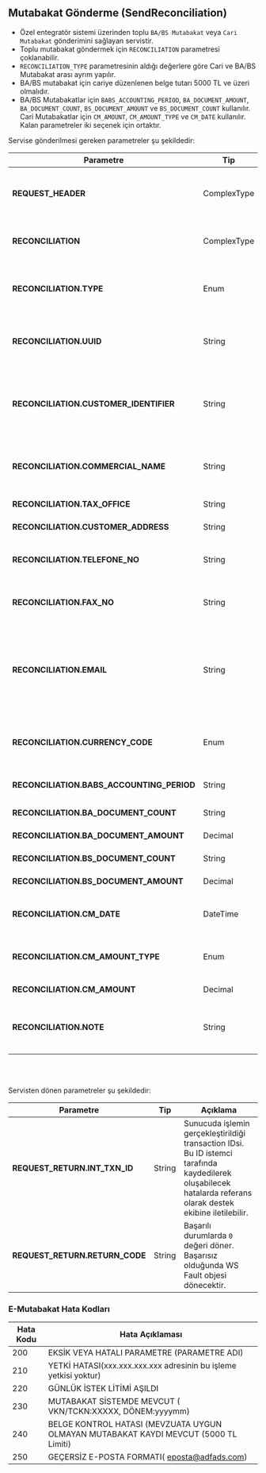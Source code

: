 ## Mutabakat Gönderme (SendReconciliation)
* Özel entegratör sistemi üzerinden toplu `BA/BS Mutabakat` veya `Cari Mutabakat` gönderimini sağlayan servistir.
* Toplu mutabakat göndermek için `RECONCILIATION` parametresi çoklanabilir.
* `RECONCILIATION_TYPE` parametresinin aldığı değerlere göre Cari ve BA/BS Mutabakat arası ayrım yapılır.
* BA/BS mutabakat için cariye düzenlenen belge tutarı 5000 TL ve üzeri olmalıdır. 
* BA/BS Mutabakatlar için `BABS_ACCOUNTING_PERIOD`, `BA_DOCUMENT_AMOUNT`, `BA_DOCUMENT_COUNT`, `BS_DOCUMENT_AMOUNT` ve `BS_DOCUMENT_COUNT` kullanılır. Cari Mutabakatlar için `CM_AMOUNT`, `CM_AMOUNT_TYPE` ve `CM_DATE` kullanılır. Kalan parametreler iki seçenek için ortaktır.



Servise gönderilmesi gereken parametreler şu şekildedir:

Parametre | Tip         | Zorunluluk  | Açıklama
--------- | ----------- | ----------- | -----------
**REQUEST_HEADER** | ComplexType | **Evet** | Request Header objesi içerisinde `SESSION_ID` ve `APPLICATION_NAME`, `CHANNEL_NAME` alanı zorunludur.
**RECONCILIATION** | ComplexType   | **Evet** | En az bir mutabakat bulunmalıdır. Toplu gönderim için bu eleman çoklanır.
**RECONCILIATION.TYPE** | Enum  | **Evet** | Gönderilmek istenilen mutabakat tipi için kullanılır: BA/BAS Mutabakat için `EM`,Cari Mutabakat için `CM` olabilir.
**RECONCILIATION.UUID** | String  | Hayır | Evrensel Tekil Tanımlama Numarası (ETTN) ile mutabakat okumak için kullanılabilir. GUID formatındadır.
**RECONCILIATION.CUSTOMER_IDENTIFIER** | String  | **Evet** | Mutabakat gönderilecek firmanın vergi kimlik numarası. VKN doğrulaması yapılmadığı için gönderilen verinin doğruluğu mükellefe aittir.
**RECONCILIATION.COMMERCIAL_NAME** | String  | **Evet** | Mutabakat gönderilecek firmanın ünvanı. Alıcı firmaya gönderilen e-posta üzerinde görünecektir.
**RECONCILIATION.TAX_OFFICE** | String  | Hayır | Mutabakat gönderilecek firmanın vergi dairesi.
**RECONCILIATION.CUSTOMER_ADDRESS** | String  | **Evet** | Mutabakat gönderilecek firmanın adresi.
**RECONCILIATION.TELEFONE_NO** | String  | Hayır | Mutabakat gönderilecek firmanın telefon numarası. **Format: 0 (212) 555 55 55**
**RECONCILIATION.FAX_NO** | String  | Hayır | Mutabakat gönderilecek firmanın faks numarası. **Format: 0 (212) 555 55 55**
**RECONCILIATION.EMAIL** | String  | **Evet** | Mutabakat gönderilecek firmanın e-posta adresi. E-posta adresinin formatı kontrol edilir ancak doğruluğu ve geçerliliği mükellefin sorumluluğundadır. **Format: muhasebe@firma.com.tr**
**RECONCILIATION.CURRENCY_CODE** | Enum  | **Evet** |  Mutabakat içerisinde kullanılacak para birimidir. `TRY`, `USD`, `EUR`, `GBP` ve `CAD` değerleri gönderilebilir.
**RECONCILIATION.BABS_ACCOUNTING_PERIOD** | String  | Hayır | BA-BS Mutabakatlar için kullanılan Mutabakat dönemi. **Format: 201901**
**RECONCILIATION.BA_DOCUMENT_COUNT** | String  | Hayır | BA mutabakat belge adeti.
**RECONCILIATION.BA_DOCUMENT_AMOUNT** | Decimal  | Hayır | BA mutabakat belgelerinin toplam tutarı.
**RECONCILIATION.BS_DOCUMENT_COUNT** | String  | Hayır | BS mutabakat belge adeti.
**RECONCILIATION.BS_DOCUMENT_AMOUNT** | Decimal  | Hayır | BS mutabakat belgelerinin toplam tutarı.
**RECONCILIATION.CM_DATE** | DateTime  | Hayır | Cari Mutabakatlar için kullanılan Mutabakat dönemi. **Format: 2019-01-01**
**RECONCILIATION.CM_AMOUNT_TYPE** | Enum  | Hayır | Cari Mutabakatlar için mutabakatın yönünü belirtmek için kullanılır. `A` veya `B` değerlerini alabilir.
**RECONCILIATION.CM_AMOUNT** | Decimal  | Hayır | Cari Mutabakat tutarını belirtmek için kullanılır.
**RECONCILIATION.NOTE** | String  | Hayır | Mutabakat gönderilecek firmaya iletilmek istenilen not metni. Maksimum 250 karakter gönderilebilir.
<br><br>

Servisten dönen parametreler şu şekildedir:

Parametre | Tip        | Açıklama
--------- | ----------- | -----------
**REQUEST_RETURN.INT_TXN_ID** | String | Sunucuda işlemin gerçekleştirildiği transaction IDsi. Bu ID istemci tarafında kaydedilerek oluşabilecek hatalarda referans olarak destek ekibine iletilebilir.
**REQUEST_RETURN.RETURN_CODE** | String | Başarılı durumlarda `0` değeri döner. Başarısız olduğunda WS Fault objesi dönecektir.


### E-Mutabakat Hata Kodları

Hata Kodu | Hata Açıklaması       
--------- | -----------
200	| EKSİK VEYA HATALI PARAMETRE (PARAMETRE ADI)
210	| YETKİ HATASI(xxx.xxx.xxx.xxx adresinin bu işleme yetkisi yoktur)
220	| GÜNLÜK İSTEK LİTİMİ AŞILDI
230	| MUTABAKAT SİSTEMDE MEVCUT ( VKN/TCKN:XXXXX, DÖNEM:yyyymm)
240	| BELGE KONTROL HATASI (MEVZUATA UYGUN OLMAYAN MUTABAKAT KAYDI MEVCUT (5000 TL Limiti)
250	| GEÇERSİZ E-POSTA FORMATI( eposta@adfads.com)
